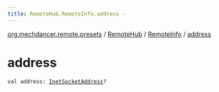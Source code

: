 ```yaml
---
title: RemoteHub.RemoteInfo.address - 
---
```


[org.mechdancer.remote.presets](../../index.html) / [RemoteHub](../index.html) / [RemoteInfo](index.html) / [address](./address.html)

# address

`val address: `[`InetSocketAddress`](http://docs.oracle.com/javase/6/docs/api/java/net/InetSocketAddress.html)`?`
